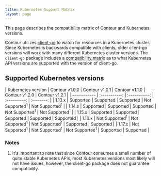 ```yaml
---
title: Kubernetes Support Matrix
layout: page
---
```


This page describes the compatibility matrix of Contour and Kubernetes versions.

Contour utilizes [client-go][1] to watch for resources in a Kubernetes cluster.
Since Kubernetes is backwards compatible with clients, older client-go versions will work with many different Kubernetes cluster versions.
The `client-go` package includes a [compatibility matrix][2] as to what Kubernetes API versions are supported with the version of client-go.  

## Supported Kubernetes versions

| Kubernetes version | Contour v1.0.0 | Contour v1.0.1 | Contour v1.1.0 | Contour v1.2.0 | Contour v1.2.1 |
| ------------ | :-----------: | :-----------: | :----------: | :--------: |
| 1.13.x | Supported | Supported | Supported | Not Supported<sup>1</sup> | Not Supported<sup>1</sup> |
| 1.14.x | Supported | Supported | Supported | Not Supported<sup>1</sup> | Not Supported<sup>1</sup> |
| 1.15.x | Supported | Supported | Supported | Supported | Supported |
| 1.16.x | Not Supported<sup>1</sup>  | Not Supported<sup>1</sup>  | Not Supported<sup>1</sup> | Supported |  Supported |
| 1.17.x | Not Supported<sup>1</sup>  | Not Supported<sup>1</sup>  | Not Supported<sup>1</sup> | Supported | Supported |

### Notes

1. It's important to note that since Contour consumes a small number of quite stable Kubernetes APIs, most Kubernetes versions most likely will not have issues, however, the client-go package does not guarantee compatibility.

[1]: https://github.com/kubernetes/client-go
[2]: https://github.com/kubernetes/client-go#compatibility-matrix
